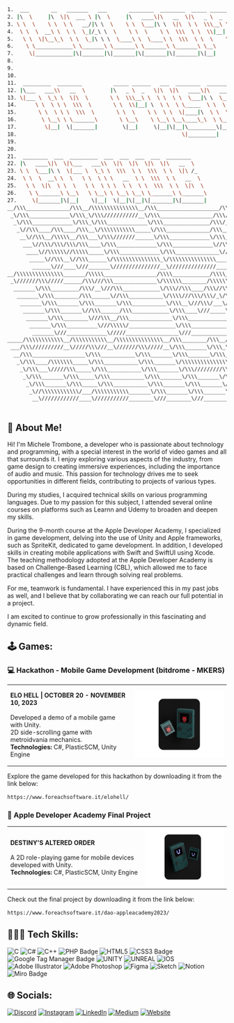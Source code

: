 <!-- <br />
<p align="center"><a href="https://micheletrombone.netsons.org"><img width="60%" alt="Hello, I'm Michele Trombone. I do open source!" src="./Assets/headertop.png" /></a></p>
<br /> -->

```bash
1.  ___       __   _______   ___       ________  ________  _____ ______   _______                    
2. |\  \     |\  \|\  ___ \ |\  \     |\   ____\|\   __  \|\   _ \  _   \|\  ___ \                   
3. \ \  \    \ \  \ \   __/|\ \  \    \ \  \___|\ \  \|\  \ \  \\\__\ \  \ \   __/|                  
4.  \ \  \  __\ \  \ \  \_|/_\ \  \    \ \  \    \ \  \\\  \ \  \\|__| \  \ \  \_|/__                
5.   \ \  \|\__\_\  \ \  \_|\ \ \  \____\ \  \____\ \  \\\  \ \  \    \ \  \ \  \_|\ \               
6.    \ \____________\ \_______\ \_______\ \_______\ \_______\ \__\    \ \__\ \_______\              
7.     \|____________|\|_______|\|_______|\|_______|\|_______|\|__|     \|__|\|_______|              
8.                                                                                                   
9.                                                                                                   
10.                                                                                                   
11.  _________  ________          _____ ______   ___  ________  ________  ___  ___  ___  ________     
12. |\___   ___\\   __  \        |\   _ \  _   \|\  \|\   ____\|\   ____\|\  \|\  \|\  \|\   __  \    
13. \|___ \  \_\ \  \|\  \       \ \  \\\__\ \  \ \  \ \  \___|\ \  \___|\ \  \\\  \ \  \ \  \|\  \   
14.      \ \  \ \ \  \\\  \       \ \  \\|__| \  \ \  \ \_____  \ \  \    \ \   __  \ \  \ \  \\\  \  
15.       \ \  \ \ \  \\\  \       \ \  \    \ \  \ \  \|____|\  \ \  \____\ \  \ \  \ \  \ \  \\\  \ 
16.        \ \__\ \ \_______\       \ \__\    \ \__\ \__\____\_\  \ \_______\ \__\ \__\ \__\ \_______\
17.         \|__|  \|_______|        \|__|     \|__|\|__|\_________\|_______|\|__|\|__|\|__|\|_______|
18.                                                     \|_________|                                  
19.                                                                                                   
20.                                                                                                   
21.  ________  ___  _________  ___  ___  ___  ___  ________                                           
22. |\   ____\|\  \|\___   ___\\  \|\  \|\  \|\  \|\   __  \                                          
23. \ \  \___|\ \  \|___ \  \_\ \  \\\  \ \  \\\  \ \  \|\ /_                                         
24.  \ \  \  __\ \  \   \ \  \ \ \   __  \ \  \\\  \ \   __  \                                        
25.   \ \  \|\  \ \  \   \ \  \ \ \  \ \  \ \  \\\  \ \  \|\  \                                       
26.    \ \_______\ \__\   \ \__\ \ \__\ \__\ \_______\ \_______\                                      
27.     \|_______|\|__|    \|__|  \|__|\|__|\|_______|\|_______|
__/\\\______________/\\\__/\\\\\\\\\\\\\\\__/\\\____________________/\\\\\\\\\_______/\\\\\_______/\\\\____________/\\\\__/\\\\\\\\\\\\\\\_                                         
 _\/\\\_____________\/\\\_\/\\\///////////__\/\\\_________________/\\\////////______/\\\///\\\____\/\\\\\\________/\\\\\\_\/\\\///////////__                                        
  _\/\\\_____________\/\\\_\/\\\_____________\/\\\_______________/\\\/_____________/\\\/__\///\\\__\/\\\//\\\____/\\\//\\\_\/\\\_____________                                       
   _\//\\\____/\\\____/\\\__\/\\\\\\\\\\\_____\/\\\______________/\\\______________/\\\______\//\\\_\/\\\\///\\\/\\\/_\/\\\_\/\\\\\\\\\\\_____                                      
    __\//\\\__/\\\\\__/\\\___\/\\\///////______\/\\\_____________\/\\\_____________\/\\\_______\/\\\_\/\\\__\///\\\/___\/\\\_\/\\\///////______                                     
     ___\//\\\/\\\/\\\/\\\____\/\\\_____________\/\\\_____________\//\\\____________\//\\\______/\\\__\/\\\____\///_____\/\\\_\/\\\_____________                                    
      ____\//\\\\\\//\\\\\_____\/\\\_____________\/\\\______________\///\\\___________\///\\\__/\\\____\/\\\_____________\/\\\_\/\\\_____________                                   
       _____\//\\\__\//\\\______\/\\\\\\\\\\\\\\\_\/\\\\\\\\\\\\\\\____\////\\\\\\\\\____\///\\\\\/_____\/\\\_____________\/\\\_\/\\\\\\\\\\\\\\\_                                  
        ______\///____\///_______\///////////////__\///////////////________\/////////_______\/////_______\///______________\///__\///////////////__                                 
__/\\\\\\\\\\\\\\\_______/\\\\\_________________/\\\\____________/\\\\__/\\\\\\\\\\\_____/\\\\\\\\\\\__________/\\\\\\\\\__/\\\________/\\\__/\\\\\\\\\\\_______/\\\\\______        
 _\///////\\\/////______/\\\///\\\______________\/\\\\\\________/\\\\\\_\/////\\\///____/\\\/////////\\\_____/\\\////////__\/\\\_______\/\\\_\/////\\\///______/\\\///\\\____       
  _______\/\\\_________/\\\/__\///\\\____________\/\\\//\\\____/\\\//\\\_____\/\\\______\//\\\______\///____/\\\/___________\/\\\_______\/\\\_____\/\\\_______/\\\/__\///\\\__      
   _______\/\\\________/\\\______\//\\\___________\/\\\\///\\\/\\\/_\/\\\_____\/\\\_______\////\\\__________/\\\_____________\/\\\\\\\\\\\\\\\_____\/\\\______/\\\______\//\\\_     
    _______\/\\\_______\/\\\_______\/\\\___________\/\\\__\///\\\/___\/\\\_____\/\\\__________\////\\\______\/\\\_____________\/\\\/////////\\\_____\/\\\_____\/\\\_______\/\\\_    
     _______\/\\\_______\//\\\______/\\\____________\/\\\____\///_____\/\\\_____\/\\\_____________\////\\\___\//\\\____________\/\\\_______\/\\\_____\/\\\_____\//\\\______/\\\__   
      _______\/\\\________\///\\\__/\\\______________\/\\\_____________\/\\\_____\/\\\______/\\\______\//\\\___\///\\\__________\/\\\_______\/\\\_____\/\\\______\///\\\__/\\\____  
       _______\/\\\__________\///\\\\\/_______________\/\\\_____________\/\\\__/\\\\\\\\\\\_\///\\\\\\\\\\\/______\////\\\\\\\\\_\/\\\_______\/\\\__/\\\\\\\\\\\____\///\\\\\/_____ 
        _______\///_____________\/////_________________\///______________\///__\///////////____\///////////___________\/////////__\///________\///__\///////////_______\/////_______
_____/\\\\\\\\\\\\__/\\\\\\\\\\\__/\\\\\\\\\\\\\\\__/\\\________/\\\__/\\\________/\\\__/\\\\\\\\\\\\\___                                                                           
 ___/\\\//////////__\/////\\\///__\///////\\\/////__\/\\\_______\/\\\_\/\\\_______\/\\\_\/\\\/////////\\\_                                                                          
  __/\\\_________________\/\\\___________\/\\\_______\/\\\_______\/\\\_\/\\\_______\/\\\_\/\\\_______\/\\\_                                                                         
   _\/\\\____/\\\\\\\_____\/\\\___________\/\\\_______\/\\\\\\\\\\\\\\\_\/\\\_______\/\\\_\/\\\\\\\\\\\\\\__                                                                        
    _\/\\\___\/////\\\_____\/\\\___________\/\\\_______\/\\\/////////\\\_\/\\\_______\/\\\_\/\\\/////////\\\_                                                                       
     _\/\\\_______\/\\\_____\/\\\___________\/\\\_______\/\\\_______\/\\\_\/\\\_______\/\\\_\/\\\_______\/\\\_                                                                      
      _\/\\\_______\/\\\_____\/\\\___________\/\\\_______\/\\\_______\/\\\_\//\\\______/\\\__\/\\\_______\/\\\_                                                                     
       _\//\\\\\\\\\\\\/___/\\\\\\\\\\\_______\/\\\_______\/\\\_______\/\\\__\///\\\\\\\\\/___\/\\\\\\\\\\\\\/__                                                                    
        __\////////////____\///////////________\///________\///________\///_____\/////////_____\/////////////____                                       
                                                                                                                                                    
 ```


## 💁 About Me!

Hi! I'm Michele Trombone, a developer who is passionate about technology and programming, with a special interest in the world of video games and all that surrounds it. I enjoy exploring various aspects of the industry, from game design to creating immersive experiences, including the importance of audio and music. This passion for technology drives me to seek opportunities in different fields, contributing to projects of various types.

During my studies, I acquired technical skills on various programming languages. Due to my passion for this subject, I attended several online courses on platforms such as Learnn and Udemy to broaden and deepen my skills.

During the 9-month course at the Apple Developer Academy, I specialized in game development, delving into the use of Unity and Apple frameworks, such as SpriteKit, dedicated to game development. In addition, I developed skills in creating mobile applications with Swift and SwiftUI using Xcode. The teaching methodology adopted at the Apple Developer Academy is based on Challenge-Based Learning (CBL), which allowed me to face practical challenges and learn through solving real problems.

For me, teamwork is fundamental. I have experienced this in my past jobs as well, and I believe that by collaborating we can reach our full potential in a project.

I am excited to continue to grow professionally in this fascinating and dynamic field.

## 🕹️ Games: 

### 💻  Hackathon - Mobile Game Development (bitdrome - MKERS)

<table>
<tr>
<td>

<b>ELO HELL | OCTOBER 20 - NOVEMBER 10, 2023</b><br> 
<br> 
Developed a demo of a mobile game with Unity.<br>
2D side-scrolling game with metroidvania mechanics.<br>
<b>Technologies:</b> C#, PlasticSCM, Unity Engine  

</td>
<td align="center">
<a href="https://www.foreachsoftware.it/elohell/">
<img width="300px" alt="Elo Hell!" src="./Assets/dao.png" />
</a>
</td>
</tr>
</table>

Explore the game developed for this hackathon by downloading it from the link below:

```bash
https://www.foreachsoftware.it/elohell/
```


###  Apple Developer Academy Final Project

<table>
<tr>
<td>

<b>DESTINY'S ALTERED ORDER </b><br>
<br> 
A 2D role-playing game for mobile devices developed with Unity.  
<b>Technologies:</b> C#, PlasticSCM, Unity Engine

</td>
<td align="center">
<a href="https://www.foreachsoftware.it/dao-appleacademy2023/">
<img width="300px" alt="Elo Hell!" src="./Assets/elohell.png" />
</a>
</td>
</tr>
</table>

Check out the final project by downloading it from the link below:

```bash
https://www.foreachsoftware.it/dao-appleacademy2023/
```

## 👨🏻‍💻 Tech Skills:
![C](https://img.shields.io/badge/c-%2300599C.svg?style=for-the-badge&logo=c&logoColor=white) ![C#](https://img.shields.io/badge/c%23-%23239120.svg?style=for-the-badge&logo=c-sharp&logoColor=white) ![C++](https://img.shields.io/badge/c++-%2300599C.svg?style=for-the-badge&logo=c%2B%2B&logoColor=white) ![PHP Badge](https://img.shields.io/badge/PHP-777BB4?style=for-the-badge&logo=php&logoColor=white) ![HTML5](https://img.shields.io/badge/html5-%23E34F26.svg?style=for-the-badge&logo=html5&logoColor=white) ![CSS3 Badge](https://img.shields.io/badge/CSS3-1572B6?logo=css3&logoColor=fff&style=for-the-badge) ![Google Tag Manager Badge](https://img.shields.io/badge/Google%20Tag%20Manager-246FDB?logo=googletagmanager&logoColor=fff&style=for-the-badge) ![UNITY](https://img.shields.io/badge/Unity-%2320232a.svg?style=for-the-badge&logo=unity&logoColor=white) ![UNREAL](https://img.shields.io/badge/unreal-%2320232a.svg?style=for-the-badge&logo=unreal-engine&logoColor=white) ![IOS](https://img.shields.io/badge/IOS-%2320232a.svg?style=for-the-badge&logo=apple&logoColor=white) ![Adobe Illustrator](https://img.shields.io/badge/adobeillustrator-%23FF9A00.svg?style=for-the-badge&logo=adobeillustrator&logoColor=white) ![Adobe Photoshop](https://img.shields.io/badge/adobephotoshop-%2331A8FF.svg?style=for-the-badge&logo=adobephotoshop&logoColor=white)	![Figma](https://img.shields.io/badge/figma-%23F24E1E.svg?style=for-the-badge&logo=figma&logoColor=white) ![Sketch](https://img.shields.io/badge/Sketch-FFB387?style=for-the-badge&logo=sketch&logoColor=black) ![Notion](https://img.shields.io/badge/Notion-%23000000.svg?style=for-the-badge&logo=notion&logoColor=white) ![Miro Badge](https://img.shields.io/badge/Miro-050038?logo=miro&logoColor=fff&style=for-the-badge)


## 🌐 Socials:
[![Discord](https://img.shields.io/badge/Discord-%237289DA.svg?logo=discord&logoColor=white)](https://discord.gg/michele_trombone#9380) [![Instagram](https://img.shields.io/badge/Instagram-%23E4405F.svg?logo=Instagram&logoColor=white)](https://www.instagram.com/michele_trombone/) [![LinkedIn](https://img.shields.io/badge/LinkedIn-%230077B5.svg?logo=linkedin&logoColor=white)](https://www.linkedin.com/in/michele-trombone-470458233) [![Medium](https://img.shields.io/badge/Medium-12100E?logo=medium&logoColor=white)](https://medium.com/@micheletrombone) [![Website](https://img.shields.io/badge/Website-%23000000.svg?logo=internet-explorer&logoColor=white)](https://www.micheletrombone.netsons.org)
